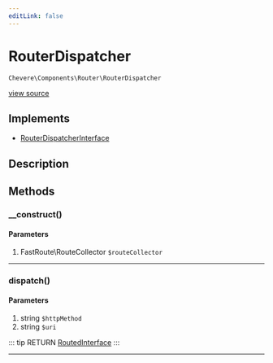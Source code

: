 ```yaml
---
editLink: false
---
```


# RouterDispatcher

`Chevere\Components\Router\RouterDispatcher`

[view source](https://github.com/chevere/chevere/blob/master/Router/RouterDispatcher.php)

## Implements

- [RouterDispatcherInterface](../../Interfaces/Router/RouterDispatcherInterface.md)

## Description



## Methods

### __construct()

#### Parameters

1. FastRoute\RouteCollector `$routeCollector`

---

### dispatch()

#### Parameters

1. string `$httpMethod`
2. string `$uri`

::: tip RETURN
[RoutedInterface](../../Interfaces/Router/RoutedInterface.md)
:::

---
